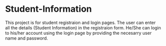 # Student-Information
This project is for student registraion and login pages.
The user can enter all the details (Student Information) in the registraion form.
He/She can login to his/her account using the login page by providing the necesarry user name and password.


